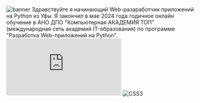 ![banner](https://github.com/bashlykov2005/bashlykov2005/assets/127608153/33736ecf-ee92-422d-b5a4-f6e631745f11)
Здравствуйте я начинающий Web-разаработчик приложений на Python из Уфы. Я закончил в мае 2024 года годичное онлайн обучение в АНО ДПО "Компьютерная АКАДЕМИЯ ТОП" (международная сеть академий IT-образования) по программе "Разработка Web-приложений на Python". ![Диплом](https://github.com/bashlykov2005/bashlykov2005/blob/main/Башлыков%20Александр%20Владимирович.pdf)
![CSS3](https://img.shields.io/badge/css3-%231572B6.svg?style=for-the-badge&logo=css3&logoColor=white)
